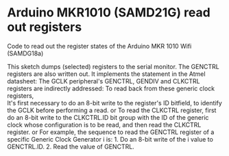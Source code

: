 # Arduino MKR1010 (SAMD21G) read out registers
 Code to read out the register states of the Arduino MKR 1010 Wifi (SAMDG18a)

This sketch dumps (selected) registers to the serial monitor.
The GENCTRL registers are also written out.
It implements the statement in the Atmel datasheet: 
The GCLK peripheral's GENCTRL, GENDIV and CLKCTRL registers are indirectly addressed:
To read back from these generic clock registers,  
		It's first necessary to do an 8-bit write to the register's ID bitfield, to identify the GCLK before performing a read.
	or 
		To read the CLKCTRL register, first do an 8-bit write to the CLKCTRL.ID bit group with the ID of the generic clock whose
    	configuration is to be read, and then read the CLKCTRL register.
  	or
   		For example, the sequence to read the GENCTRL register of a specific Generic Clock Generator i is:
			 1. Do an 8-bit write of the i value to GENCTRL.ID.
			 2. Read the value of GENCTRL.
